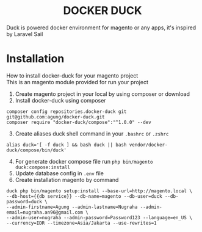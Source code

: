 <h1 align="center">DOCKER DUCK</h1>
Duck is powered docker environment for magento or any apps, it's inspired by Laravel Sail

# Installation
How to install docker-duck for your magento project <br>
This is an magento module provided for run your project

1. Create magento project in your local by using composer or download
2. Install docker-duck using composer
```
composer config repositories.docker-duck git git@github.com:agung/docker-duck.git
composer require "docker-duck/compose":"^1.0.0" --dev
```
3. Create aliases duck shell command in your `.bashrc` or `.zshrc`
```
alias duck='[ -f duck ] && bash duck || bash vendor/docker-duck/compose/bin/duck'
```
4. For generate docker compose file run `php bin/magento duck:compose:install`
5. Update database config in `.env` file
6. Create installation magento by command
```
duck php bin/magento setup:install --base-url=http://magento.local \
--db-host={{db service}} --db-name=magento --db-user=duck --db-password=duck \
--admin-firstname=Agung --admin-lastname=Nugraha --admin-email=nugraha.an96@gmail.com \
--admin-user=nugraha --admin-password=Password123 --language=en_US \
--currency=IDR --timezone=Asia/Jakarta --use-rewrites=1
```
